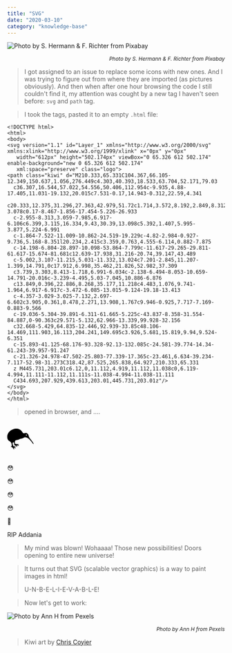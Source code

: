 ```yaml
---
title: "SVG"
date: "2020-03-10"
category: "knowledge-base"
---
```

![](https://i.imgur.com/hqzszg6.jpg "Photo by  S. Hermann & F. Richter from Pixabay")<p style="font-size: 12px; text-align: right">_Photo by  S. Hermann & F. Richter from Pixabay_</p>

>I got assigned to an issue to replace some icons with new ones. And I was trying to figure out from where they are imported (as pictures obviously). And then when after one hour browsing the code I still couldn't find it, my attention was cought by a new tag I haven't seen before: `svg` and `path` tag.

> I took the tags, pasted it to an empty `.html` file:

```
<!DOCTYPE html>
<html>
<body>
<svg version="1.1" id="Layer_1" xmlns="http://www.w3.org/2000/svg" xmlns:xlink="http://www.w3.org/1999/xlink" x="0px" y="0px"
   width="612px" height="502.174px" viewBox="0 65.326 612 502.174" enable-background="new 0 65.326 612 502.174"
   xml:space="preserve" class="logo">
<path class="kiwi" d="M210.333,65.331C104.367,66.105-12.349,150.637,1.056,276.449c4.303,40.393,18.533,63.704,52.171,79.03
  c36.307,16.544,57.022,54.556,50.406,112.954c-9.935,4.88-17.405,11.031-19.132,20.015c7.531-0.17,14.943-0.312,22.59,4.341
  c20.333,12.375,31.296,27.363,42.979,51.72c1.714,3.572,8.192,2.849,8.312-3.078c0.17-8.467-1.856-17.454-5.226-26.933
  c-2.955-8.313,3.059-7.985,6.917-6.106c6.399,3.115,16.334,9.43,30.39,13.098c5.392,1.407,5.995-3.877,5.224-6.991
  c-1.864-7.522-11.009-10.862-24.519-19.229c-4.82-2.984-0.927-9.736,5.168-8.351l20.234,2.415c3.359,0.763,4.555-6.114,0.882-7.875
  c-14.198-6.804-28.897-10.098-53.864-7.799c-11.617-29.265-29.811-61.617-15.674-81.681c12.639-17.938,31.216-20.74,39.147,43.489
  c-5.002,3.107-11.215,5.031-11.332,13.024c7.201-2.845,11.207-1.399,14.791,0c17.912,6.998,35.462,21.826,52.982,37.309
  c3.739,3.303,8.413-1.718,6.991-6.034c-2.138-6.494-8.053-10.659-14.791-20.016c-3.239-4.495,5.03-7.045,10.886-6.876
  c13.849,0.396,22.886,8.268,35.177,11.218c4.483,1.076,9.741-1.964,6.917-6.917c-3.472-6.085-13.015-9.124-19.18-13.413
  c-4.357-3.029-3.025-7.132,2.697-6.602c3.905,0.361,8.478,2.271,13.908,1.767c9.946-0.925,7.717-7.169-0.883-9.566
  c-19.036-5.304-39.891-6.311-61.665-5.225c-43.837-8.358-31.554-84.887,0-90.363c29.571-5.132,62.966-13.339,99.928-32.156
  c32.668-5.429,64.835-12.446,92.939-33.85c48.106-14.469,111.903,16.113,204.241,149.695c3.926,5.681,15.819,9.94,9.524-6.351
  c-15.893-41.125-68.176-93.328-92.13-132.085c-24.581-39.774-14.34-61.243-39.957-91.247
  c-21.326-24.978-47.502-25.803-77.339-17.365c-23.461,6.634-39.234-7.117-52.98-31.273C318.42,87.525,265.838,64.927,210.333,65.331
  z M445.731,203.01c6.12,0,11.112,4.919,11.112,11.038c0,6.119-4.994,11.111-11.112,11.111s-11.038-4.994-11.038-11.111
  C434.693,207.929,439.613,203.01,445.731,203.01z"/>
</svg>
</body>
</html>
```
> opened in browser, and ....

<br/>
<svg version="1.1" id="Layer_1" xmlns="http://www.w3.org/2000/svg" xmlns:xlink="http://www.w3.org/1999/xlink" x="0px" y="0px"
   width="61px" height="50.174px" viewBox="0 65.326 612 502.174" enable-background="new 0 65.326 612 502.174"
   xml:space="preserve" class="logo">
<path class="kiwi" d="M210.333,65.331C104.367,66.105-12.349,150.637,1.056,276.449c4.303,40.393,18.533,63.704,52.171,79.03
  c36.307,16.544,57.022,54.556,50.406,112.954c-9.935,4.88-17.405,11.031-19.132,20.015c7.531-0.17,14.943-0.312,22.59,4.341
  c20.333,12.375,31.296,27.363,42.979,51.72c1.714,3.572,8.192,2.849,8.312-3.078c0.17-8.467-1.856-17.454-5.226-26.933
  c-2.955-8.313,3.059-7.985,6.917-6.106c6.399,3.115,16.334,9.43,30.39,13.098c5.392,1.407,5.995-3.877,5.224-6.991
  c-1.864-7.522-11.009-10.862-24.519-19.229c-4.82-2.984-0.927-9.736,5.168-8.351l20.234,2.415c3.359,0.763,4.555-6.114,0.882-7.875
  c-14.198-6.804-28.897-10.098-53.864-7.799c-11.617-29.265-29.811-61.617-15.674-81.681c12.639-17.938,31.216-20.74,39.147,43.489
  c-5.002,3.107-11.215,5.031-11.332,13.024c7.201-2.845,11.207-1.399,14.791,0c17.912,6.998,35.462,21.826,52.982,37.309
  c3.739,3.303,8.413-1.718,6.991-6.034c-2.138-6.494-8.053-10.659-14.791-20.016c-3.239-4.495,5.03-7.045,10.886-6.876
  c13.849,0.396,22.886,8.268,35.177,11.218c4.483,1.076,9.741-1.964,6.917-6.917c-3.472-6.085-13.015-9.124-19.18-13.413
  c-4.357-3.029-3.025-7.132,2.697-6.602c3.905,0.361,8.478,2.271,13.908,1.767c9.946-0.925,7.717-7.169-0.883-9.566
  c-19.036-5.304-39.891-6.311-61.665-5.225c-43.837-8.358-31.554-84.887,0-90.363c29.571-5.132,62.966-13.339,99.928-32.156
  c32.668-5.429,64.835-12.446,92.939-33.85c48.106-14.469,111.903,16.113,204.241,149.695c3.926,5.681,15.819,9.94,9.524-6.351
  c-15.893-41.125-68.176-93.328-92.13-132.085c-24.581-39.774-14.34-61.243-39.957-91.247
  c-21.326-24.978-47.502-25.803-77.339-17.365c-23.461,6.634-39.234-7.117-52.98-31.273C318.42,87.525,265.838,64.927,210.333,65.331
  z M445.731,203.01c6.12,0,11.112,4.919,11.112,11.038c0,6.119-4.994,11.111-11.112,11.111s-11.038-4.994-11.038-11.111
  C434.693,207.929,439.613,203.01,445.731,203.01z"/>
</svg>
<br/>
<br/>

😳

😳

😳

😳

🤯

RIP Addania

> My mind was blown! Wohaaaa! Those new possibilities! Doors opening to entire new universe!

> It turns out that SVG (scalable vector graphics) is a way to paint images in html!
>  
> U-N-B-E-L-I-E-V-A-B-L-E!

>Now let's get to work:

![](https://i.imgur.com/ftG4IMt.jpg "Photo by Ann H from Pexels")<p style="font-size: 12px; text-align: right">_Photo by Ann H from Pexels_</p>

>Kiwi art by [Chris Coyier](https://css-tricks.com/using-svg/)